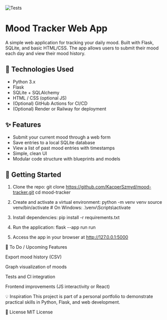 ![Tests](https://img.shields.io/github/actions/workflow/status/KacperSzmyd/mood-tracker/tests.yml?branch=main&label=tests&logo=github&style=flat-square)
# Mood Tracker Web App

A simple web application for tracking your daily mood. Built with Flask, SQLite, and basic HTML/CSS. The app allows users to submit their mood each day and view their mood history.

## 🔧 Technologies Used

- Python 3.x
- Flask
- SQLite + SQLAlchemy
- HTML / CSS (optional JS)
- (Optional) GitHub Actions for CI/CD
- (Optional) Render or Railway for deployment

## ✨ Features

- Submit your current mood through a web form
- Save entries to a local SQLite database
- View a list of past mood entries with timestamps
- Simple, clean UI
- Modular code structure with blueprints and models

## 🚀 Getting Started

1. Clone the repo:
   git clone https://github.com/KacperSzmyd/mood-tracker.git
   cd mood-tracker

2. Create and activate a virtual environment:
    python -m venv venv
    source venv/bin/activate  # On Windows: .\venv\Scripts\activate

3. Install dependencies:
    pip install -r requirements.txt

4. Run the application:
    flask --app run run

5. Access the app in your browser at http://127.0.0.1:5000


🧪 To Do / Upcoming Features

 Export mood history (CSV)

 Graph visualization of moods

 Tests and CI integration

 Frontend improvements (JS interactivity or React)

💡 Inspiration
This project is part of a personal portfolio to demonstrate practical skills in Python, Flask, and web development.

📜 License
MIT License